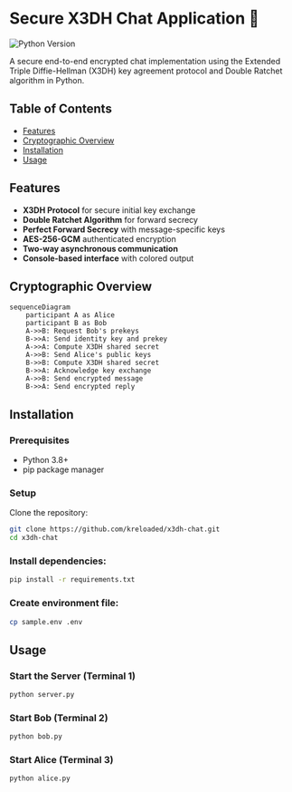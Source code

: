 # Secure X3DH Chat Application 🔐

![Python Version](https://img.shields.io/badge/python-3.8%2B-blue)

A secure end-to-end encrypted chat implementation using the Extended Triple Diffie-Hellman (X3DH) key agreement protocol and Double Ratchet algorithm in Python.

## Table of Contents
- [Features](#features)
- [Cryptographic Overview](#cryptographic-overview)
- [Installation](#installation)
- [Usage](#usage)

## Features

- **X3DH Protocol** for secure initial key exchange
- **Double Ratchet Algorithm** for forward secrecy
- **Perfect Forward Secrecy** with message-specific keys
- **AES-256-GCM** authenticated encryption
- **Two-way asynchronous communication**
- **Console-based interface** with colored output

## Cryptographic Overview

```mermaid
sequenceDiagram
    participant A as Alice
    participant B as Bob
    A->>B: Request Bob's prekeys
    B->>A: Send identity key and prekey
    A->>A: Compute X3DH shared secret
    A->>B: Send Alice's public keys
    B->>B: Compute X3DH shared secret
    B->>A: Acknowledge key exchange
    A->>B: Send encrypted message
    B->>A: Send encrypted reply
```

## Installation

### Prerequisites
- Python 3.8+
- pip package manager

### Setup
Clone the repository:

```bash
git clone https://github.com/kreloaded/x3dh-chat.git
cd x3dh-chat
```

### Install dependencies:
```bash
pip install -r requirements.txt
```

### Create environment file:

```bash
cp sample.env .env
```

## Usage

### Start the Server (Terminal 1)
```bash
python server.py
```

### Start Bob (Terminal 2)
```bash
python bob.py
```

### Start Alice (Terminal 3)
```bash
python alice.py
```